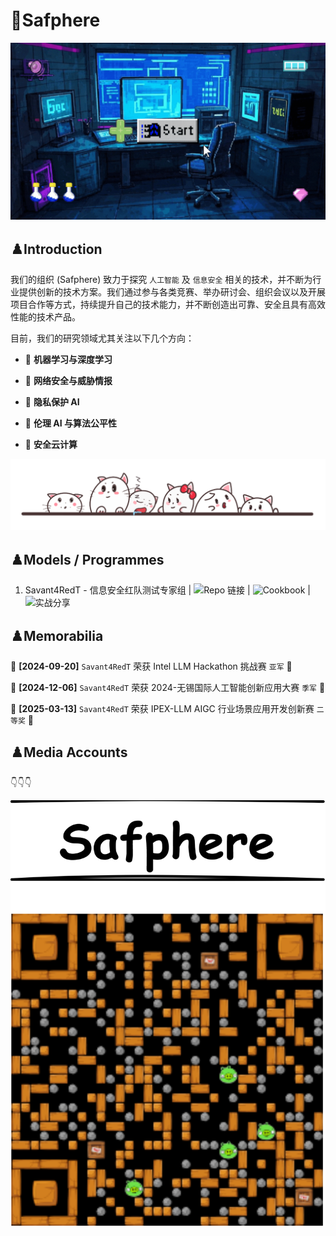 # 🍹Safphere

![logo](src/logo.gif)

## ♟️Introduction

我们的组织 (Safphere) 致力于探究 `人工智能` 及 `信息安全` 相关的技术，并不断为行业提供创新的技术方案。我们通过参与各类竞赛、举办研讨会、组织会议以及开展项目合作等方式，持续提升自己的技术能力，并不断创造出可靠、安全且具有高效性能的技术产品。

目前，我们的研究领域尤其关注以下几个方向：

+ 🎀 **机器学习与深度学习**

+ 🧂 **网络安全与威胁情报**

+ 🚓 **隐私保护 AI**

+ 🎡 **伦理 AI 与算法公平性**

+ 🎈 **安全云计算**

![divider](src/divider.png)

## ♟️Models / Programmes

1. Savant4RedT - 信息安全红队测试专家组 | ![Repo 链接](https://github.com/Safphere/Savant4RedT) | ![Cookbook]() | ![实战分享]()

## ♟️Memorabilia

🥈 **[2024-09-20]** `Savant4RedT` 荣获 Intel LLM Hackathon 挑战赛 `亚军` 🥈

🥉 **[2024-12-06]** `Savant4RedT` 荣获 2024-无锡国际人工智能创新应用大赛 `季军` 🥉

🥈 **[2025-03-13]** `Savant4RedT` 荣获 IPEX-LLM AIGC 行业场景应用开发创新赛 `二等奖` 🥈

## ♟️Media Accounts

👇👇👇

![wechat](src/wechat.png)
